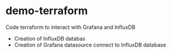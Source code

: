 # demo-terraform

Code terraform to interact with Grafana and InfluxDB

  - Creation of InfluxDB databas
  - Creation of Grafana datasource connect to InfluxDB database

